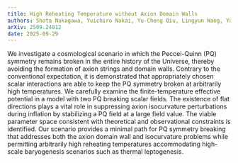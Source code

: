 ```yaml
---
title: High Reheating Temperature without Axion Domain Walls
authors: Shota Nakagawa, Yuichiro Nakai, Yu-Cheng Qiu, Lingyun Wang, Yaoduo Wang
arXiv: 2509.24812
date: 2025-09-29
---
```


We investigate a cosmological scenario in which the Peccei-Quinn (PQ) symmetry remains broken in the entire history of the Universe, thereby avoiding the formation of axion strings and domain walls. Contrary to the conventional expectation, it is demonstrated that appropriately chosen scalar interactions are able to keep the PQ symmetry broken at arbitrarily high temperatures. We carefully examine the finite-temperature effective potential in a model with two PQ breaking scalar fields. The existence of flat directions plays a vital role in suppressing axion isocurvature perturbations during inflation by stabilizing a PQ field at a large field value. The viable parameter space consistent with theoretical and observational constraints is identified. Our scenario provides a minimal path for PQ symmetry breaking that addresses both the axion domain wall and isocurvature problems while permitting arbitrarily high reheating temperatures accommodating high-scale baryogenesis scenarios such as thermal leptogenesis.

